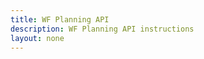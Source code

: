 ```yaml
---
title: WF Planning API
description: WF Planning API instructions
layout: none
---
```


<RedoclyAPIBlock disableSearch="true" ctrlFHijack="false" src="/workfront-apis/swagger-specs/planning.yaml"/>
